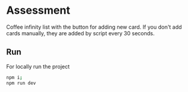# Assessment

Coffee infinity list with the button for adding new card. If you don't add cards manually, they are added by script every 30 seconds.

## Run

For locally run the project
```bash
npm i;
npm run dev
```
